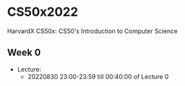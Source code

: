 # CS50x2022
HarvardX CS50x: CS50's Introduction to Computer Science

## Week 0
- Lecture:
    - 20220830 23:00-23:59 till 00:40:00 of Lecture 0